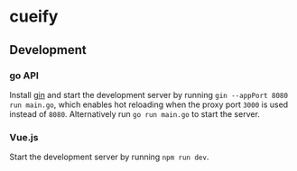 # cueify

## Development

### go API
Install [gin](https://github.com/codegangsta/gin) and start the development server by running `gin --appPort 8080 run main.go`, which enables hot reloading when the proxy port `3000` is used instead of `8080`. Alternatively run `go run main.go` to start the server.

### Vue.js
Start the development server by running `npm run dev`.